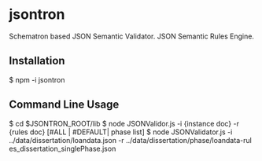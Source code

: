# jsontron

Schematron based JSON Semantic Validator.
JSON Semantic Rules Engine.

## Installation
$ npm -i jsontron


## Command Line Usage

$ cd $JSONTRON_ROOT/lib
$ node JSONValidor.js -i {instance doc} -r {rules doc} [#ALL | #DEFAULT| phase list]
$ node JSONValidator.js -i ../data/dissertation/loandata.json -r ../data/dissertation/phase/loandata-rul
es_dissertation_singlePhase.json

